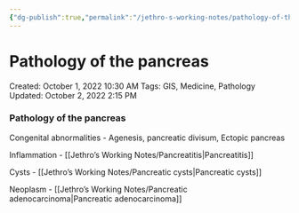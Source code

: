 ```yaml
---
{"dg-publish":true,"permalink":"/jethro-s-working-notes/pathology-of-the-pancreas/","dgPassFrontmatter":true}
---
```



# Pathology of the pancreas

Created: October 1, 2022 10:30 AM
Tags: GIS, Medicine, Pathology
Updated: October 2, 2022 2:15 PM

### Pathology of the pancreas

Congenital abnormalities - Agenesis, pancreatic divisum, Ectopic pancreas

Inflammation - [[Jethro’s Working Notes/Pancreatitis\|Pancreatitis]]

Cysts - [[Jethro’s Working Notes/Pancreatic cysts\|Pancreatic cysts]] 

Neoplasm - [[Jethro’s Working Notes/Pancreatic adenocarcinoma\|Pancreatic adenocarcinoma]]